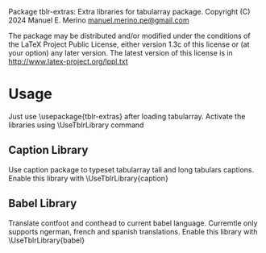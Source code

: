 Package tblr-extras: Extra libraries for tabularray package.
Copyright (C) 2024 Manuel E. Merino <manuel.merino.pe@gmail.com>

The package may be distributed and/or modified under the conditions
of the LaTeX Project Public License, either version 1.3c of this
license or (at your option) any later version. The latest version
of this license is in
http://www.latex-project.org/lppl.txt
# Usage
Just use \usepackage{tblr-extras} after loading tabularray.
Activate the libraries using \UseTblrLibrary command
## Caption Library
Use caption package to typeset tabularray tall and long tabulars captions.
Enable this library with \UseTblrLibrary{caption}
## Babel Library
Translate contfoot and conthead to current babel language. 
Curremtle only supports ngerman, french and spanish translations.
Enable this library with \UseTblrLibrary{babel}